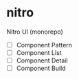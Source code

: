 # nitro
Nitro UI (monorepo)


- [ ] Component Pattern
- [ ] Component List
- [ ] Component Detail
- [ ] Component Build
